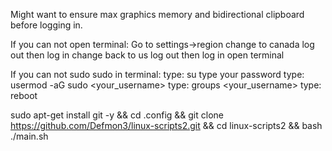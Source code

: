 
Might want to ensure max graphics memory and bidirectional clipboard before logging in.


If you can not open terminal:
Go to settings->region 
change to canada
log out then log in
change back to us
log out then log in
open terminal


If you can not sudo  sudo in terminal:
type: su
type your password
type: usermod -aG sudo <your_username>
type: groups <your_username>
type: reboot





sudo apt-get install git -y && cd .config && git clone https://github.com/Defmon3/linux-scripts2.git && cd linux-scripts2 && bash ./main.sh
